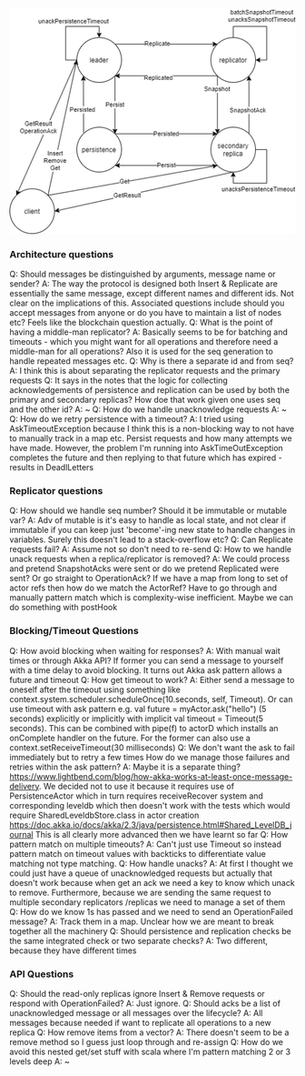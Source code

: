 

![Actor Key Value Store diagram](actor_key_value_store.png)

### Architecture questions
Q: Should messages be distinguished by arguments, message name or sender?
A: The way the protocol is designed both Insert & Replicate are essentially
   the same message, except different names and different ids. Not clear
   on the implications of this. Associated questions include should you
   accept messages from anyone or do you have to maintain a list of 
   nodes etc? Feels like the blockchain question actually.
Q: What is the point of having a middle-man replicator?
A: Basically seems to be for batching and timeouts - which you might want
   for all operations and therefore need a middle-man for all operations?
   Also it is used for the seq generation to handle repeated messages etc.
Q: Why is there a separate id and from seq?
A: I think this is about separating the replicator requests and the primary
   requests
Q: It says in the notes that the logic for collecting acknowledgements
   of persistence and replication can be used by both the primary and 
   secondary replicas? How doe that work given one uses seq and the other id?
A: ~
Q: How do we handle unacknowledge requests 
A: ~
Q: How do we retry persistence with a timeout?
A: I tried using AskTimeoutException because I think this is a non-blocking way to not have to manually track in a map etc. Persist 
requests and how many attempts we have made. However, the problem I'm 
running into AskTimeOutException completes the future and then replying to that future which has expired - results in DeadlLetters

### Replicator questions
Q: How should we handle seq number? Should it be immutable or mutable var?
A: Adv of mutable is it's easy to handle as local state, and not clear if 
   immutable if you can keep just 'become'-ing new state to handle changes
   in variables. Surely this doesn't lead to a stack-overflow etc?
Q: Can Replicate requests fail?
A: Assume not so don't need to re-send
Q: How to we handle unack requests when a replica/replicator is removed?
A: We could process and pretend SnapshotAcks were sent or do we pretend
   Replicated were sent? Or go straight to OperationAck? If we have a 
   map from long to set of actor refs then how do we match the ActorRef?
   Have to go through and manually pattern match which is complexity-wise
   inefficient. Maybe we can do something with postHook

### Blocking/Timeout Questions
Q: How avoid blocking when waiting for responses?
A: With manual wait times or through Akka API? If former you can send a 
   message to yourself with a time delay to avoid blocking. It turns out
   Akka ask pattern allows a future and timeout
Q: How get timeout to work?
A: Either send a message to oneself after the timeout using something like
   context.system.scheduler.scheduleOnce(10.seconds, self, Timeout). Or 
   can use timeout with ask pattern e.g. val future = myActor.ask("hello")
   (5 seconds) explicitly or implicitly with implicit val timeout = 
   Timeout(5 seconds). This can be combined with pipe(f) to actorD which 
   installs an onComplete handler on the future. For the former can 
   also use a context.setReceiveTimeout(30 milliseconds) 
Q: We don't want the ask to fail immediately but to retry a few times
   How do we manage those failures and retries within the ask pattern?
A: Maybe it is a separate thing? https://www.lightbend.com/blog/how-akka-works-at-least-once-message-delivery. We decided not to use it
   because it requires use of PersistenceActor which in turn requires 
   receiveRecover system and corresponding leveldb which then doesn't 
   work with the tests which would require SharedLeveldbStore.class
   in actor creation 
   https://doc.akka.io/docs/akka/2.3/java/persistence.html#Shared_LevelDB_journal
   This is all clearly more advanced then we have learnt so far
Q: How pattern match on multiple timeouts?
A: Can't just use Timeout so instead pattern match on timeout values 
   with backticks to differentiate value matching not type matching.
Q: How handle unacks?
A: At first I thought we could just have a queue of unacknowledged 
   requests but actually that doesn't work because when get an ack
   we need a key to know which unack to remove. Furthermore, because
   we are sending the same request to multiple secondary replicators
   /replicas we need to manage a set of them
Q: How do we know 1s has passed and we need to send an 
   OperationFailed message?
A: Track them in a map. Unclear how we are meant to break together
   all the machinery
Q: Should persistence and replication checks be the same integrated check
   or two separate checks?
A: Two different, because they have different times

### API Questions
Q: Should the read-only replicas ignore Insert & Remove requests or 
   respond with OperationFailed?
A: Just ignore.
Q: Should acks be a list of unacknowledged message or all messages over the
   lifecycle?
A: All messages because needed if want to replicate all operations to a 
   new replica
Q: How remove items from a vector?
A: There doesn't seem to be a remove method so I guess just loop through and
   re-assign
Q: How do we avoid this nested get/set stuff with scala where I'm 
   pattern matching 2 or 3 levels deep
A: ~